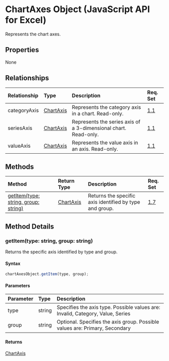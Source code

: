 # ChartAxes Object (JavaScript API for Excel)

Represents the chart axes.

## Properties

None

## Relationships
| Relationship | Type	|Description| Req. Set|
|:---------------|:--------|:----------|:----|
|categoryAxis|[ChartAxis](chartaxis.md)|Represents the category axis in a chart. Read-only.|[1.1](../requirement-sets/excel-api-requirement-sets.md)|
|seriesAxis|[ChartAxis](chartaxis.md)|Represents the series axis of a 3-dimensional chart. Read-only.|[1.1](../requirement-sets/excel-api-requirement-sets.md)|
|valueAxis|[ChartAxis](chartaxis.md)|Represents the value axis in an axis. Read-only.|[1.1](../requirement-sets/excel-api-requirement-sets.md)|

## Methods

| Method		   | Return Type	|Description| Req. Set|
|:---------------|:--------|:----------|:----|
|[getItem(type: string, group: string)](#getitemtype-string-group-string)|[ChartAxis](chartaxis.md)|Returns the specific axis identified by type and group.|[1.7](../requirement-sets/excel-api-requirement-sets.md)|

## Method Details


### getItem(type: string, group: string)
Returns the specific axis identified by type and group.

#### Syntax
```js
chartAxesObject.getItem(type, group);
```

#### Parameters
| Parameter	   | Type	|Description|
|:---------------|:--------|:----------|
|type|string|Specifies the axis type.  Possible values are: Invalid, Category, Value, Series|
|group|string|Optional. Specifies the axis group.  Possible values are: Primary, Secondary|

#### Returns
[ChartAxis](chartaxis.md)
